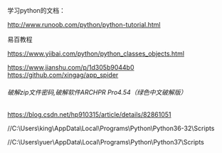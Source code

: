 学习python的文档：


http://www.runoob.com/python/python-tutorial.html




易百教程

https://www.yiibai.com/python/python_classes_objects.html




https://www.jianshu.com/p/1d305b9044b0
https://github.com/xingag/app_spider

###### 破解zip文件密码,破解软件ARCHPR Pro4.54（绿色中文破解版）
https://blog.csdn.net/hp910315/article/details/82861051




//C:\Users\king\AppData\Local\Programs\Python\Python36-32\Scripts

//C:\Users\yuer\AppData\Local\Programs\Python\Python37\Scripts
